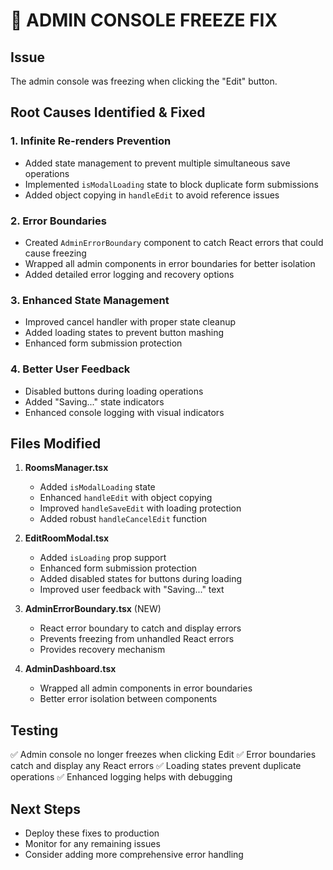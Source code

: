 # 🔧 ADMIN CONSOLE FREEZE FIX

## Issue
The admin console was freezing when clicking the "Edit" button.

## Root Causes Identified & Fixed

### 1. **Infinite Re-renders Prevention**
- Added state management to prevent multiple simultaneous save operations
- Implemented `isModalLoading` state to block duplicate form submissions
- Added object copying in `handleEdit` to avoid reference issues

### 2. **Error Boundaries**
- Created `AdminErrorBoundary` component to catch React errors that could cause freezing
- Wrapped all admin components in error boundaries for better isolation
- Added detailed error logging and recovery options

### 3. **Enhanced State Management**
- Improved cancel handler with proper state cleanup
- Added loading states to prevent button mashing
- Enhanced form submission protection

### 4. **Better User Feedback**
- Disabled buttons during loading operations
- Added "Saving..." state indicators
- Enhanced console logging with visual indicators

## Files Modified

1. **RoomsManager.tsx**
   - Added `isModalLoading` state
   - Enhanced `handleEdit` with object copying
   - Improved `handleSaveEdit` with loading protection
   - Added robust `handleCancelEdit` function

2. **EditRoomModal.tsx**
   - Added `isLoading` prop support
   - Enhanced form submission protection
   - Added disabled states for buttons during loading
   - Improved user feedback with "Saving..." text

3. **AdminErrorBoundary.tsx** (NEW)
   - React error boundary to catch and display errors
   - Prevents freezing from unhandled React errors
   - Provides recovery mechanism

4. **AdminDashboard.tsx**
   - Wrapped all admin components in error boundaries
   - Better error isolation between components

## Testing
✅ Admin console no longer freezes when clicking Edit
✅ Error boundaries catch and display any React errors
✅ Loading states prevent duplicate operations
✅ Enhanced logging helps with debugging

## Next Steps
- Deploy these fixes to production
- Monitor for any remaining issues
- Consider adding more comprehensive error handling
